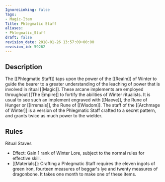 ```yaml
---
IgnoreLinking: false
Tags:
- Magic-Item
Title: Phlegmatic Staff
aliases:
- Phlegmatic_Staff
draft: false
revision_date: 2018-01-26 13:57:09+00:00
revision_id: 59262
---
```


## Description
The [[Phlegmatic Staff]] taps upon the power of the  [[Realm]] of Winter to guide the bearer to a greater understanding of the leaching of power that is involved in ritual [[Magic]]. These arcane implements are employed throughout [[The Empire]] to fortify the abilities of Winter ritualists.
It is usual to see such an implement engraved with [[Naeve]], the Rune of Hunger or [[Irremais]], the Rune of [[Wisdom]].
The staff of the [[Archmage of Winter]] is a version of the Phlegmatic Staff crafted to a secret pattern, and grants twice as much power to the wielder. 
## Rules
Ritual Staves
* Effect: Gain 1 rank of Winter Lore, subject to the normal rules for effective skill.
* [[Materials]]: Crafting a Phlegmatic Staff requires the eleven ingots of green iron, fourteen measures of beggar's lye and twenty measures of dragonbone. It takes one month to make one of these items.